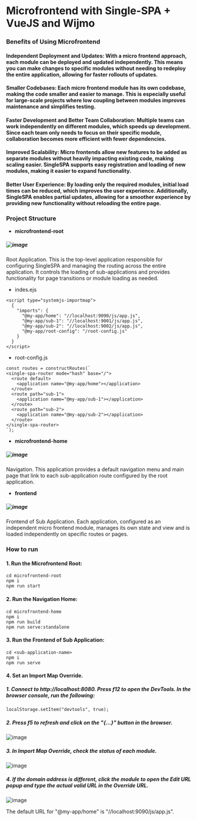 # Microfrontend with Single-SPA + VueJS and Wijmo

### Benefits of Using Microfrontend

#### Independent Deployment and Updates: With a micro frontend approach, each module can be deployed and updated independently. This means you can make changes to specific modules without needing to redeploy the entire application, allowing for faster rollouts of updates.

#### Smaller Codebases: Each micro frontend module has its own codebase, making the code smaller and easier to manage. This is especially useful for large-scale projects where low coupling between modules improves maintenance and simplifies testing.

#### Faster Development and Better Team Collaboration: Multiple teams can work independently on different modules, which speeds up development. Since each team only needs to focus on their specific module, collaboration becomes more efficient with fewer dependencies.

#### Improved Scalability: Micro frontends allow new features to be added as separate modules without heavily impacting existing code, making scaling easier. SingleSPA supports easy registration and loading of new modules, making it easier to expand functionality.

#### Better User Experience: By loading only the required modules, initial load times can be reduced, which improves the user experience. Additionally, SingleSPA enables partial updates, allowing for a smoother experience by providing new functionality without reloading the entire page.

### Project Structure

- **microfrontend-root**
##### ![image](https://github.com/user-attachments/assets/dadbfb57-03a1-4e39-aa0c-4cf9a63d959f)
Root Application. This is the top-level application responsible for configuring SingleSPA and managing the routing across the entire application. It controls the loading of sub-applications and provides functionality for page transitions or module loading as needed.
- indes.ejs
```
<script type="systemjs-importmap">
  {
    "imports": {
      "@my-app/home": "//localhost:9090/js/app.js",
      "@my-app/sub-1": "//localhost:9001/js/app.js",
      "@my-app/sub-2": "//localhost:9002/js/app.js",
      "@my-app/root-config": "/root-config.js"
    }
  }
</script>
```
- root-config.js
```
const routes = constructRoutes(`
<single-spa-router mode="hash" base="/">
  <route default>
    <application name="@my-app/home"></application>
  </route>
  <route path="sub-1">
    <application name="@my-app/sub-1"></application>
  </route>
  <route path="sub-2">
    <application name="@my-app/sub-2"></application>
  </route>
</single-spa-router>
`);
```

- **microfrontend-home**
##### ![image](https://github.com/user-attachments/assets/85e6fa1c-8ee4-4ebb-915a-7071120881b8)
Navigation. This application provides a default navigation menu and main page that link to each sub-application route configured by the root application.

- **frontend**
##### ![image](https://github.com/user-attachments/assets/f4c50e9b-28c7-4671-a7d9-96ac93dae2e7)
Frontend of Sub Application. Each application, configured as an independent micro frontend module, manages its own state and view and is loaded independently on specific routes or pages.

### How to run
#### 1. Run the Microfrontend Root:
```
cd microfrontend-root
npm i
npm run start
```

#### 2. Run the Navigation Home:
```
cd microfrontend-home
npm i
npm run build
npm run serve:standalone
```

#### 3. Run the Frontend of Sub Application:
```
cd <sub-application-name>
npm i
npm run serve
```

#### 4. Set an Import Map Override.
##### 1. Connect to http://localhost:8080. Press f12 to open the DevTools. In the browser console, run the following:
```
localStorage.setItem("devtools", true);
```
##### 2. Press f5 to refresh and click on the "{…}" button in the browser.
![image](https://github.com/user-attachments/assets/be6a1e51-2c74-45a5-a5c8-588cb165f5f9)
##### 3. In Import Map Override, check the status of each module.
![image](https://github.com/user-attachments/assets/bfcc7dd4-68bb-497f-bcca-15892ad8f50e)
##### 4. If the domain address is different, click the module to open the Edit URL popup and type the actual valid URL in the Override URL.
![image](https://github.com/user-attachments/assets/db16be36-0aa6-4d15-8738-6eecb396324f)

The default URL for "@my-app/home" is "//localhost:9090/js/app.js".
